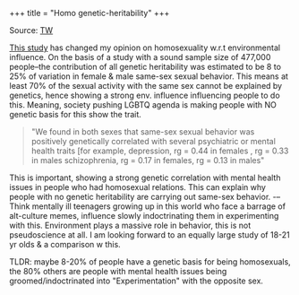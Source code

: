 +++
title = "Homo  genetic-heritability"
+++

Source: [TW](https://en.rattibha.com/thread/1231291946846441472)

[This study](https://www.science.org/doi/10.1126/science.aat7693) has changed my opinion on homosexuality w.r.t environmental influence. On the basis of a study with a sound sample size of 477,000 people–the contribution of all genetic heritability was estimated to be 8 to 25% of variation in female & male same-sex sexual behavior. This means at least 70% of the sexual activity with the same sex cannot be explained by genetics, hence showing a strong env. influence influencing people to do this. Meaning, society pushing LGBTQ agenda is making people with NO genetic basis for this show the trait.

> "We found in both sexes that same-sex sexual behavior was positively genetically correlated with several psychiatric or mental health traits [for example, depression, rg = 0.44 in females , rg = 0.33 in males schizophrenia, rg = 0.17 in females, rg = 0.13 in males"

This is important, showing a strong genetic correlation with mental health issues in people who had homosexual relations. This can explain why people with no genetic heritability are carrying out same-sex behavior. -–Think mentally ill teenagers growing up in this world who face a barrage of alt-culture memes, influence slowly indoctrinating them in experimenting with this. Environment plays a massive role in behavior, this is not pseudoscience at all. I am looking forward to an equally large study of 18-21 yr olds & a comparison w this.

TLDR: maybe 8-20% of people have a genetic basis for being homosexuals, the 80% others are people with mental health issues being groomed/indoctrinated into "Experimentation" with the opposite sex.
